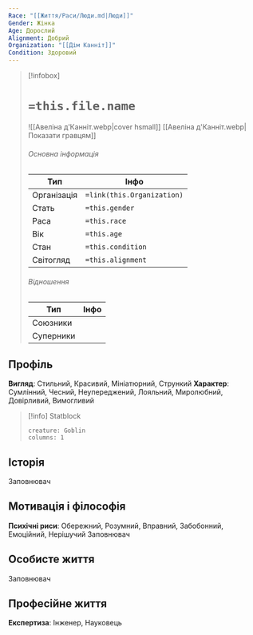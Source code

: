 ```yaml
---
Race: "[[Життя/Раси/Люди.md|Люди]]"
Gender: Жінка
Age: Дорослий
Alignment: Добрий
Organization: "[[Дім Канніт]]"
Condition: Здоровий
---
```

> [!infobox]
> # `=this.file.name`
> ![[Авеліна д'Канніт.webp|cover hsmall]]
> [[Авеліна д'Канніт.webp|Показати гравцям]]
> ###### Основна інформація
> Тип | Інфо |
> ---|---|
> Організація | `=link(this.Organization)` |
> Стать | `=this.gender` |
> Раса | `=this.race` |
> Вік | `=this.age` |
> Стан | `=this.condition` |
> Світогляд | `=this.alignment` |
> ###### Відношення
> Тип | Інфо |
> ---|---|
> Союзники |  |
> Суперники |  |

## Профіль
**Вигляд**: Стильний, Красивий, Мініатюрний, Стрункий
**Характер**: Сумлінний, Чесний, Неупереджений, Лояльний, Миролюбний, Довірливий, Вимогливий

> [!info] Statblock
> ```statblock
> creature: Goblin
> columns: 1
> ```

## Історія
Заповнювач
## Мотивація і філософія
**Психічні риси**: Обережний, Розумний, Вправний, Забобонний, Емоційний, Нерішучий
Заповнювач
## Особисте життя
Заповнювач
## Професійне життя
**Експертиза**: Інженер, Науковець